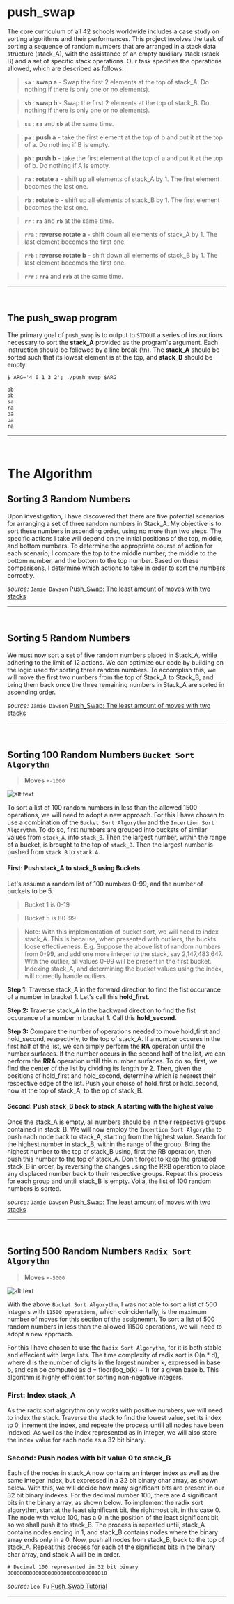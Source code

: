 
# push_swap

The core curriculum of all 42 schools worldwide includes a case study on sorting algorithms and their performances. This project involves the task of sorting a sequence of random numbers that are arranged in a stack data structure (stack_A), with the assistance of an empty auxiliary stack (stack B) and a set of specific stack operations. Our task specifies the operations allowed, which are described as follows:

> **`sa`** : **swap a** - Swap the first 2 elements at the top of stack_A. Do nothing if there is only one or no elements).

> **`sb`** : **swap b** - Swap the first 2 elements at the top of stack_B. Do nothing if there is only one or no elements).

> **`ss`** : **`sa`** and **`sb`** at the same time.

> **`pa`** : **push a** - take the first element at the top of b and put it at the top of a. Do nothing if B is empty.

> **`pb`** : **push b** - take the first element at the top of a and put it at the top of b. Do nothing if A is empty.

> **`ra`** : **rotate a** - shift up all elements of stack_A by 1. The first element becomes the last one.

> **`rb`** : **rotate b** - shift up all elements of stack_B by 1. The first element becomes the last one.

> **`rr`** : **`ra`** and **`rb`** at the same time.

> **`rra`** : **reverse rotate a** - shift down all elements of stack_A by 1. The last element becomes the first one.

> **`rrb`** : **reverse rotate b** - shift down all elements of stack_B by 1. The last element becomes the first one.

> **`rrr`** : **`rra`** and **`rrb`** at the same time.

---

<br />


## The push_swap program

The primary goal of `push_swap` is to output to `STDOUT` a series of instructions necessary to sort the **stack_A** provided as the program's argument. Each instruction should be followed by a line break (\n). The **stack_A** should be sorted such that its lowest element is at the top, and **stack_B** should be empty.

```shell
$ ARG='4 0 1 3 2'; ./push_swap $ARG

pb
pb
sa
ra
pa
pa
ra
```
---
<br />


# The Algorithm

## Sorting 3 Random Numbers

Upon investigation, I have discovered that there are five potential scenarios for arranging a set of three random numbers in Stack_A. My objective is to sort these numbers in ascending order, using no more than two steps. The specific actions I take will depend on the initial positions of the top, middle, and bottom numbers. To determine the appropriate course of action for each scenario, I compare the top to the middle number, the middle to the bottom number, and the bottom to the top number. Based on these comparisons, I determine which actions to take in order to sort the numbers correctly.

*source:* `Jamie Dawson` [Push_Swap: The least amount of moves with two stacks](https://medium.com/@jamierobertdawson/push-swap-the-least-amount-of-moves-with-two-stacks-d1e76a71789a)

---

<br />


## Sorting 5 Random Numbers

We must now sort a set of five random numbers placed in Stack_A, while adhering to the limit of 12 actions. We can optimize our code by building on the logic used for sorting three random numbers. To accomplish this, we will move the first two numbers from the top of Stack_A to Stack_B, and bring them back once the three remaining numbers in Stack_A are sorted in ascending order.

*source:* `Jamie Dawson` [Push_Swap: The least amount of moves with two stacks](https://medium.com/@jamierobertdawson/push-swap-the-least-amount-of-moves-with-two-stacks-d1e76a71789a)

---

<br />


## Sorting 100 Random Numbers `Bucket Sort Algorythm`

> **Moves** `+-1000`

![alt text](https://uploads-ssl.webflow.com/60255c87f21230edfb5fa38e/6405ec7eda2becbc0ecef677_push_swap%20100.gif)

To sort a list of 100 random numbers in less than the allowed 1500 operations, we will need to adopt a new approach. For this I have chosen to use a combination of the `Bucket Sort Algorythm` and the `Incertion Sort Algorythm`. To do so, first numbers are grouped into buckets of similar values from `stack_A`, into `stack_B`. Then the largest number, within the range of a bucket, is brought to the top of `stack_B`. Then the largest number is pushed from `stack B` to `stack A`.

#### First: Push stack_A to stack_B using Buckets

Let's assume a random list of 100 numbers 0-99, and the number of buckets to be 5.

> Bucket 1 is 0-19

> Bucket 5 is 80-99

> Note: With this implementation of bucket sort, we will need to index stack_A. This is because, when presented with outliers, the buckts loose effectiveness. E.g. Suppose the above list of random numbers from 0-99, and add one more integer to the stack, say 2,147,483,647. With the outlier, all values 0-99 will be present in the first bucket. Indexing stack_A, and determining the bucket values using the index, will correctly handle outliers.

**Step 1:** Traverse stack_A in the forward direction to find the fist occurance of a number in bracket 1. Let's call this **hold_first**.

**Step 2:** Traverse stack_A in the backward direction to find the fist occurance of a number in bracket 1. Call this **hold_second**.

**Step 3:** Compare the number of operations needed to move hold_first and hold_second, respectivly, to the top of stack_A. If a number occures in the first half of the list, we can simply perform the **RA** operation untill the number surfaces. If the number occurs in the second half of the list, we can perform the **RRA** operation untill this number surfaces. To do so, first, we find the center of the list by dividing its length by 2. Then, given the positions of hold_first and hold_socond, determine which is nearest their respective edge of the list. Push your choise of hold_first or hold_second, now at the top of stack_A, to the op of stack_B.

#### Second: Push stack_B back to stack_A starting with the highest value

Once the stack_A is empty, all numbers should be in their respective groups contained in stack_B. We will now employ the `Incertion Sort Algorythm` to push each node back to stack_A, starting from the highest value. Search for the highest number in stack_B, within the range of the group. Bring the highest number to the top of stack_B using, first the RB operation, then push this number to the top of stack_A. Don't forget to keep the grouped stack_B in order, by reversing the changes using the RRB operation to place any displaced number back to their respective groups. Repeat this process for each group and untill stack_B is empty. Voilà, the list of 100 random numbers is sorted.

*source:* `Jamie Dawson` [Push_Swap: The least amount of moves with two stacks](https://medium.com/@jamierobertdawson/push-swap-the-least-amount-of-moves-with-two-stacks-d1e76a71789a)

---

<br />


## Sorting 500 Random Numbers `Radix Sort Algorythm`

> **Moves** `+-5000`

![alt text](https://uploads-ssl.webflow.com/60255c87f21230edfb5fa38e/6405eba6d9b73ba37d36ab0c_push_swap%20500.gif)

With the above `Bucket Sort Algorythm`, I was not able to sort a list of 500 integers with `11500 operations`, which coincidentally, is the maximum number of moves for this section of the assignemnt. To sort a list of 500 random numbers in less than the allowed 11500 operations, we will need to adopt a new approach.

For this I have chosen to use the `Radix Sort Algorythm`, for it is both stable and effecient with large lists. The time complexity of radix sort is O(n * d), where d is the number of digits in the largest number k, expressed in base b, and can be computed as d = floor(log_b(k) + 1) for a given base b. This algorithm is highly efficient for sorting non-negative integers.

### First: Index stack_A

As the radix sort algorythm only works with positive numbers, we will need to index the stack. Traverse the stack to find the lowest value, set its index to 0, inrement the index, and repeate the process untill all nodes have been indexed. As well as the index represented as in integer, we will also store the index value for each node as a 32 bit binary.

### Second: Push nodes with bit value 0 to stack_B

Each of the nodes in stack_A now contains an integer index as well as the same integer index, but expressed in a 32 bit binary char array, as shown below. With this, we will decide how many significant bits are present in our 32 bit binary indexes. For the decimal number 100, there are 4 significant bits in the binary array, as shown below. To implement the radix sort algorythm, start at the least significant bit, the rightmost bit, in this case 0. The node with value 100, has a 0 in the position of the least significant bit, so we shall push it to stack_B. The process is repeated until, stack_A contains nodes ending in 1, and stack_B contains nodes where the binary array ends only in a 0. Now, push all nodes from stack_B, back to the top of stack_A. Repeat this process for each of the significant bits in the binary char array, and stack_A will be in order.

```shell
# Decimal 100 represented in 32 bit binary
00000000000000000000000000001010
```

*source:* `Leo Fu` [Push_Swap Tutorial](https://medium.com/nerd-for-tech/push-swap-tutorial-fa746e6aba1e)

---
<br />
